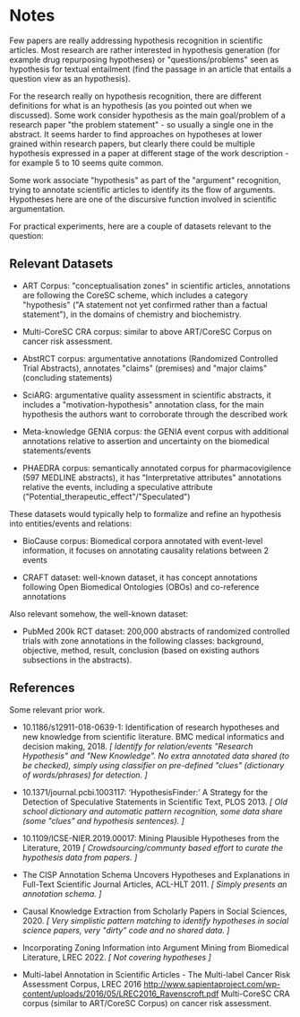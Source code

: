 # Notes

Few papers are really addressing hypothesis recognition in scientific articles. Most research are rather interested in hypothesis generation (for example drug repurposing hypotheses) or "questions/problems" seen as hypothesis for textual entailment (find the passage in an article that entails a question view as an hypothesis). 

For the research really on hypothesis recognition, there are different definitions for what is an hypothesis (as you pointed out when we discussed). Some work consider hypothesis as the main goal/problem of a research paper "the problem statement" - so usually a single one in the abstract. It seems harder to find approaches on hypotheses at lower grained within research papers, but clearly there could be multiple hypothesis expressed in a paper at different stage of the work description - for example 5 to 10 seems quite common. 

Some work associate "hypothesis" as part of the "argument" recognition, trying to annotate scientific articles to identify its the flow of arguments. Hypotheses here are one of the discursive function involved in scientific argumentation.

For practical experiments, here are a couple of datasets relevant to the question:

## Relevant Datasets

- ART Corpus: "conceptualisation zones" in scientific articles, annotations are following the CoreSC scheme, which includes a category "hypothesis" ("A statement not yet confirmed rather than a factual statement"), in the domains of chemistry and biochemistry. 

- Multi-CoreSC CRA corpus: similar to above ART/CoreSC Corpus on cancer risk assessment.

- AbstRCT corpus: argumentative annotations (Randomized Controlled Trial Abstracts), annotates "claims" (premises) and "major claims" (concluding statements)

- SciARG: argumentative quality assessment in scientific abstracts, it includes a "motivation-hypothesis" annotation class, for the main hypothesis the authors want to corroborate through the described work

- Meta-knowledge GENIA corpus: the GENIA event corpus with additional annotations relative to assertion and uncertainty on the biomedical statements/events 

- PHAEDRA corpus: semantically annotated corpus for pharmacovigilence (597 MEDLINE abstracts), it has "Interpretative attributes" annotations relative the events, including a speculative attribute ("Potential_therapeutic_effect"/"Speculated")

These datasets would typically help to formalize and refine an hypothesis into entities/events and relations:  

- BioCause corpus: Biomedical corpora annotated with event-level information, it focuses on annotating causality relations between 2 events 

- CRAFT dataset: well-known dataset, it has concept annotations following Open Biomedical Ontologies (OBOs) and co-reference annotations

Also relevant somehow, the well-known dataset:

- PubMed 200k RCT dataset: 200,000 abstracts of randomized controlled trials with zone annotations in the following classes: background, objective, method, result, conclusion (based on existing authors subsections in the abstracts).


## References 

Some relevant prior work. 

- 10.1186/s12911-018-0639-1: Identification of research hypotheses and new knowledge from scientific literature. BMC medical informatics and decision making, 2018.
_[ Identify for relation/events "Research Hypothesis" and "New Knowledge". No extra annotated data shared (to be checked), simply using classifier on pre-defined "clues" (dictionary of words/phrases) for detection. ]_

- 10.1371/journal.pcbi.1003117: ‘HypothesisFinder:’ A Strategy for the Detection of Speculative Statements in Scientific Text, PLOS 2013. 
_[ Old school dictionary and automatic pattern recognition, some data share (some "clues" and hypothesis sentences). ]_

- 10.1109/ICSE-NIER.2019.00017: Mining Plausible Hypotheses from the Literature, 2019
_[ Crowdsourcing/communty based effort to curate the hypothesis data from papers. ]_

- The CISP Annotation Schema Uncovers Hypotheses and Explanations in Full-Text Scientific Journal Articles, ACL-HLT 2011. 
_[ Simply presents an annotation schema. ]_

- Causal Knowledge Extraction from Scholarly Papers in Social Sciences, 2020. 
_[ Very simplistic pattern matching to identify hypotheses in social science papers, very "dirty" code and no shared data. ]_

- Incorporating Zoning Information into Argument Mining from Biomedical Literature, LREC 2022. 
_[ Not covering hypotheses ]_

- Multi-label Annotation in Scientific Articles - The Multi-label Cancer Risk Assessment Corpus, LREC 2016
http://www.sapientaproject.com/wp-content/uploads/2016/05/LREC2016_Ravenscroft.pdf
Multi-CoreSC CRA corpus (similar to ART/CoreSC Corpus) on cancer risk assessment.
